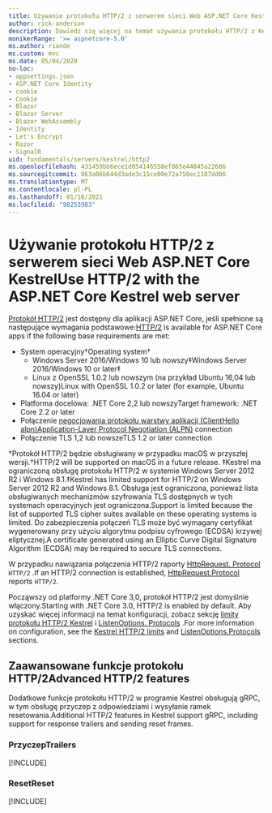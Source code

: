 ```yaml
---
title: Używanie protokołu HTTP/2 z serwerem sieci Web ASP.NET Core Kestrel
author: rick-anderson
description: Dowiedz się więcej na temat używania protokołu HTTP/2 z Kestrel, międzyplatformowego serwera sieci Web dla ASP.NET Core.
monikerRange: '>= aspnetcore-5.0'
ms.author: riande
ms.custom: mvc
ms.date: 05/04/2020
no-loc:
- appsettings.json
- ASP.NET Core Identity
- cookie
- Cookie
- Blazor
- Blazor Server
- Blazor WebAssembly
- Identity
- Let's Encrypt
- Razor
- SignalR
uid: fundamentals/servers/kestrel/http2
ms.openlocfilehash: 431459bb6ece1d054146558ef865e44845a22686
ms.sourcegitcommit: 063a06b644d3ade3c15ce00e72a758ec1187dd06
ms.translationtype: MT
ms.contentlocale: pl-PL
ms.lasthandoff: 01/16/2021
ms.locfileid: "98253983"
---
```

# <a name="use-http2-with-the-aspnet-core-kestrel-web-server"></a><span data-ttu-id="31098-103">Używanie protokołu HTTP/2 z serwerem sieci Web ASP.NET Core Kestrel</span><span class="sxs-lookup"><span data-stu-id="31098-103">Use HTTP/2 with the ASP.NET Core Kestrel web server</span></span>

<span data-ttu-id="31098-104">[Protokół HTTP/2](https://httpwg.org/specs/rfc7540.html) jest dostępny dla aplikacji ASP.NET Core, jeśli spełnione są następujące wymagania podstawowe:</span><span class="sxs-lookup"><span data-stu-id="31098-104">[HTTP/2](https://httpwg.org/specs/rfc7540.html) is available for ASP.NET Core apps if the following base requirements are met:</span></span>

* <span data-ttu-id="31098-105">System operacyjny&dagger;</span><span class="sxs-lookup"><span data-stu-id="31098-105">Operating system&dagger;</span></span>
  * <span data-ttu-id="31098-106">Windows Server 2016/Windows 10 lub nowszy&Dagger;</span><span class="sxs-lookup"><span data-stu-id="31098-106">Windows Server 2016/Windows 10 or later&Dagger;</span></span>
  * <span data-ttu-id="31098-107">Linux z OpenSSL 1.0.2 lub nowszym (na przykład Ubuntu 16,04 lub nowszy)</span><span class="sxs-lookup"><span data-stu-id="31098-107">Linux with OpenSSL 1.0.2 or later (for example, Ubuntu 16.04 or later)</span></span>
* <span data-ttu-id="31098-108">Platforma docelowa: .NET Core 2,2 lub nowszy</span><span class="sxs-lookup"><span data-stu-id="31098-108">Target framework: .NET Core 2.2 or later</span></span>
* <span data-ttu-id="31098-109">Połączenie [negocjowania protokołu warstwy aplikacji (ClientHello alpn)](https://tools.ietf.org/html/rfc7301#section-3)</span><span class="sxs-lookup"><span data-stu-id="31098-109">[Application-Layer Protocol Negotiation (ALPN)](https://tools.ietf.org/html/rfc7301#section-3) connection</span></span>
* <span data-ttu-id="31098-110">Połączenie TLS 1,2 lub nowsze</span><span class="sxs-lookup"><span data-stu-id="31098-110">TLS 1.2 or later connection</span></span>

<span data-ttu-id="31098-111">&dagger;Protokół HTTP/2 będzie obsługiwany w przypadku macOS w przyszłej wersji.</span><span class="sxs-lookup"><span data-stu-id="31098-111">&dagger;HTTP/2 will be supported on macOS in a future release.</span></span>
<span data-ttu-id="31098-112">&Dagger;Kestrel ma ograniczoną obsługę protokołu HTTP/2 w systemie Windows Server 2012 R2 i Windows 8.1.</span><span class="sxs-lookup"><span data-stu-id="31098-112">&Dagger;Kestrel has limited support for HTTP/2 on Windows Server 2012 R2 and Windows 8.1.</span></span> <span data-ttu-id="31098-113">Obsługa jest ograniczona, ponieważ lista obsługiwanych mechanizmów szyfrowania TLS dostępnych w tych systemach operacyjnych jest ograniczona.</span><span class="sxs-lookup"><span data-stu-id="31098-113">Support is limited because the list of supported TLS cipher suites available on these operating systems is limited.</span></span> <span data-ttu-id="31098-114">Do zabezpieczenia połączeń TLS może być wymagany certyfikat wygenerowany przy użyciu algorytmu podpisu cyfrowego (ECDSA) krzywej eliptycznej.</span><span class="sxs-lookup"><span data-stu-id="31098-114">A certificate generated using an Elliptic Curve Digital Signature Algorithm (ECDSA) may be required to secure TLS connections.</span></span>

<span data-ttu-id="31098-115">W przypadku nawiązania połączenia HTTP/2 raporty [HttpRequest. Protocol](xref:Microsoft.AspNetCore.Http.HttpRequest.Protocol%2A) `HTTP/2` .</span><span class="sxs-lookup"><span data-stu-id="31098-115">If an HTTP/2 connection is established, [HttpRequest.Protocol](xref:Microsoft.AspNetCore.Http.HttpRequest.Protocol%2A) reports `HTTP/2`.</span></span>

<span data-ttu-id="31098-116">Począwszy od platformy .NET Core 3,0, protokół HTTP/2 jest domyślnie włączony.</span><span class="sxs-lookup"><span data-stu-id="31098-116">Starting with .NET Core 3.0, HTTP/2 is enabled by default.</span></span> <span data-ttu-id="31098-117">Aby uzyskać więcej informacji na temat konfiguracji, zobacz sekcję [limity protokołu HTTP/2 Kestrel](xref:fundamentals/servers/kestrel/options#http2-limits) i [ListenOptions. Protocols](xref:fundamentals/servers/kestrel/endpoints#listenoptionsprotocols) .</span><span class="sxs-lookup"><span data-stu-id="31098-117">For more information on configuration, see the [Kestrel HTTP/2 limits](xref:fundamentals/servers/kestrel/options#http2-limits) and [ListenOptions.Protocols](xref:fundamentals/servers/kestrel/endpoints#listenoptionsprotocols) sections.</span></span>

## <a name="advanced-http2-features"></a><span data-ttu-id="31098-118">Zaawansowane funkcje protokołu HTTP/2</span><span class="sxs-lookup"><span data-stu-id="31098-118">Advanced HTTP/2 features</span></span>

<span data-ttu-id="31098-119">Dodatkowe funkcje protokołu HTTP/2 w programie Kestrel obsługują gRPC, w tym obsługę przyczep z odpowiedziami i wysyłanie ramek resetowania.</span><span class="sxs-lookup"><span data-stu-id="31098-119">Additional HTTP/2 features in Kestrel support gRPC, including support for response trailers and sending reset frames.</span></span>

### <a name="trailers"></a><span data-ttu-id="31098-120">Przyczep</span><span class="sxs-lookup"><span data-stu-id="31098-120">Trailers</span></span>

[!INCLUDE[](~/includes/trailers.md)]

### <a name="reset"></a><span data-ttu-id="31098-121">Reset</span><span class="sxs-lookup"><span data-stu-id="31098-121">Reset</span></span>

[!INCLUDE[](~/includes/reset.md)]
